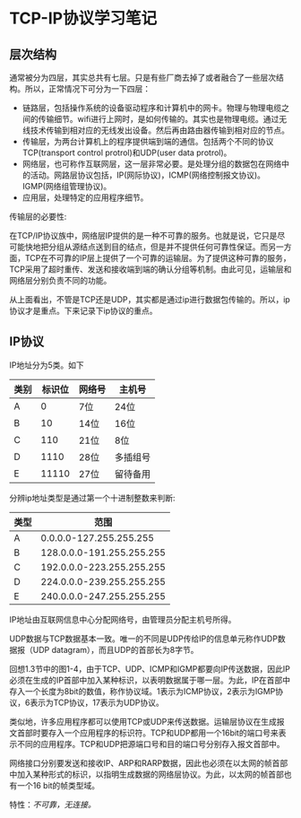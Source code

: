 # TCP-IP协议学习笔记

## 层次结构

通常被分为四层，其实总共有七层。只是有些厂商去掉了或者融合了一些层次结构。所以，正常情况下可分为一下四层：

- 链路层，包括操作系统的设备驱动程序和计算机中的网卡。物理与物理电缆之间的传输细节。wifi进行上网时，是如何传输的。其实也是物理电缆。通过无线技术传输到相对应的无线发出设备。然后再由路由器传输到相对应的节点。
- 传输层，为两台计算机上的程序提供端到端的通信。包括两个不同的协议TCP(transport control protrol)和UDP(user data protrol)。
- 网络层，也可称作互联网层，这一层非常必要。是处理分组的数据包在网络中的活动。网路层协议包括，IP(网际协议)，ICMP(网络控制报文协议)。IGMP(网络组管理协议)。
- 应用层，处理特定的应用程序细节。

传输层的必要性:

在TCP/IP协议族中，网络层IP提供的是一种不可靠的服务。也就是说，它只是尽可能快地把分组从源结点送到目的结点，但是并不提供任何可靠性保证。而另一方面，TCP在不可靠的IP层上提供了一个可靠的运输层。为了提供这种可靠的服务，TCP采用了超时重传、发送和接收端到端的确认分组等机制。由此可见，运输层和网络层分别负责不同的功能。

从上面看出，不管是TCP还是UDP，其实都是通过ip进行数据包传输的。所以，ip协议才是重点。下来记录下ip协议的重点。

## IP协议

IP地址分为5类。如下

| 类别   | 标识位   | 网络号  | 主机号  |
| ---- | ----- | ---- | ---- |
| A    | 0     | 7位   | 24位  |
| B    | 10    | 14位  | 16位  |
| C    | 110   | 21位  | 8位   |
| D    | 1110  | 28位  | 多插组号 |
| E    | 11110 | 27位  | 留待备用 |

分辨ip地址类型是通过第一个十进制整数来判断:

| 类型   | 范围                        |
| ---- | ------------------------- |
| A    | 0.0.0.0-127.255.255.255   |
| B    | 128.0.0.0-191.255.255.255 |
| C    | 192.0.0.0-223.255.255.255 |
| D    | 224.0.0.0-239.255.255.255 |
| E    | 240.0.0.0-247.255.255.255 |

IP地址由互联网信息中心分配网络号，由管理员分配主机号所得。

UDP数据与TCP数据基本一致。唯一的不同是UDP传给IP的信息单元称作UDP数据报（UDP datagram），而且UDP的首部长为8字节。

回想1.3节中的图1-4，由于TCP、UDP、ICMP和IGMP都要向IP传送数据，因此IP必须在生成的IP首部中加入某种标识，以表明数据属于哪一层。为此，IP在首部中存入一个长度为8bit的数值，称作协议域。1表示为ICMP协议，2表示为IGMP协议，6表示为TCP协议，17表示为UDP协议。

类似地，许多应用程序都可以使用TCP或UDP来传送数据。运输层协议在生成报文首部时要存入一个应用程序的标识符。TCP和UDP都用一个16bit的端口号来表示不同的应用程序。TCP和UDP把源端口号和目的端口号分别存入报文首部中。

网络接口分别要发送和接收IP、ARP和RARP数据，因此也必须在以太网的帧首部中加入某种形式的标识，以指明生成数据的网络层协议。为此，以太网的帧首部也有一个16 bit的帧类型域。

特性：*不可靠，无连接。*

